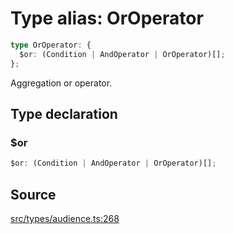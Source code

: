 # Type alias: OrOperator

```ts
type OrOperator: {
  $or: (Condition | AndOperator | OrOperator)[];
};
```

Aggregation or operator.

## Type declaration

### $or

```ts
$or: (Condition | AndOperator | OrOperator)[];
```

## Source

[src/types/audience.ts:268](https://github.com/torque-labs/torque-ts-sdk/blob/2e5f57950645ce53fe6b770ba8048e80e413132e/src/types/audience.ts#L268)
